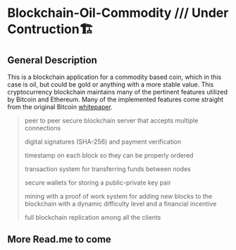# Blockchain-Oil-Commodity /// Under Contruction🏗️ 


## General Description
This is a blockchain application for a commodity based coin, which in this case is oil, but could be gold or anything with a more stable value. This cryptocurrency blockchain maintains many of the pertinent features utilized by Bitcoin and Ethereum. Many of the implemented features come straight from the original Bitcoin [whitepaper](https://bitcoin.org/bitcoin.pdf).
> peer to peer secure blockchain server that accepts multiple connections 
>
> digital signatures (SHA-256) and payment verification
>
> timestamp on each block so they can be properly ordered
>
> transaction system for transferring funds between nodes
>
> secure wallets for storing a public-private key pair
>
> mining with a proof of work system for adding new blocks to the blockchain with a dynamic difficulty level and a financial incentive
>
> full blockchain replication among all the clients


## More Read.me to come
